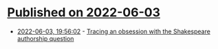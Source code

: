 # [Published on 2022-06-03](index.md)

* [2022-06-03, 19:56:02](https://news.ycombinator.com/item?id=31612898) - [Tracing an obsession with the Shakespeare authorship question](https://lithub.com/whats-in-a-name-tracing-an-obsession-with-the-shakespeare-authorship-question/)

